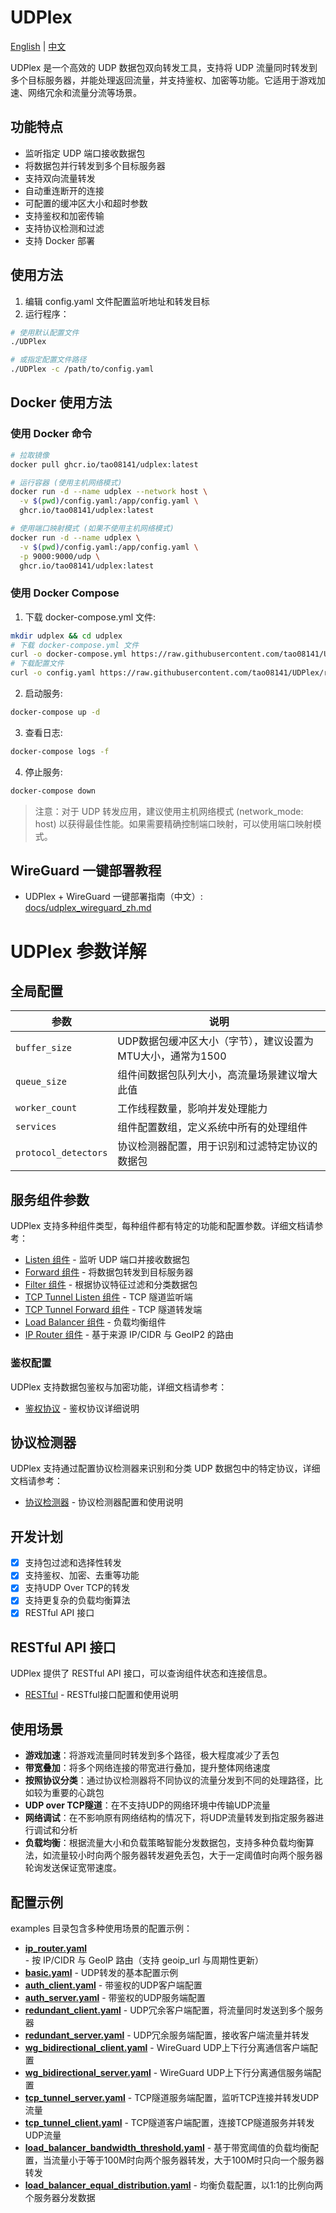 # UDPlex
[English](README.md) | [中文](README_ZH.md)

UDPlex 是一个高效的 UDP 数据包双向转发工具，支持将 UDP 流量同时转发到多个目标服务器，并能处理返回流量，并支持鉴权、加密等功能。它适用于游戏加速、网络冗余和流量分流等场景。

## 功能特点

- 监听指定 UDP 端口接收数据包
- 将数据包并行转发到多个目标服务器
- 支持双向流量转发
- 自动重连断开的连接
- 可配置的缓冲区大小和超时参数
- 支持鉴权和加密传输
- 支持协议检测和过滤
- 支持 Docker 部署


## 使用方法

1. 编辑 config.yaml 文件配置监听地址和转发目标
2. 运行程序：

```bash
# 使用默认配置文件
./UDPlex

# 或指定配置文件路径
./UDPlex -c /path/to/config.yaml
```

## Docker 使用方法

### 使用 Docker 命令

```bash
# 拉取镜像
docker pull ghcr.io/tao08141/udplex:latest

# 运行容器 (使用主机网络模式)
docker run -d --name udplex --network host \
  -v $(pwd)/config.yaml:/app/config.yaml \
  ghcr.io/tao08141/udplex:latest

# 使用端口映射模式 (如果不使用主机网络模式)
docker run -d --name udplex \
  -v $(pwd)/config.yaml:/app/config.yaml \
  -p 9000:9000/udp \
  ghcr.io/tao08141/udplex:latest
```

### 使用 Docker Compose

1. 下载 docker-compose.yml 文件:

```bash
mkdir udplex && cd udplex
# 下载 docker-compose.yml 文件
curl -o docker-compose.yml https://raw.githubusercontent.com/tao08141/UDPlex/refs/heads/master/docker-compose.yml
# 下载配置文件
curl -o config.yaml https://raw.githubusercontent.com/tao08141/UDPlex/refs/heads/master/examples/basic.yaml
```

2. 启动服务:

```bash
docker-compose up -d
```

3. 查看日志:

```bash
docker-compose logs -f
```

4. 停止服务:

```bash
docker-compose down
```

> 注意：对于 UDP 转发应用，建议使用主机网络模式 (network_mode: host) 以获得最佳性能。如果需要精确控制端口映射，可以使用端口映射模式。

## WireGuard 一键部署教程

- UDPlex + WireGuard 一键部署指南（中文）: [docs/udplex_wireguard_zh.md](docs/udplex_wireguard_zh.md)

# UDPlex 参数详解

## 全局配置

| 参数 | 说明 |
|------|------|
| `buffer_size` | UDP数据包缓冲区大小（字节），建议设置为MTU大小，通常为1500 |
| `queue_size` | 组件间数据包队列大小，高流量场景建议增大此值 |
| `worker_count` | 工作线程数量，影响并发处理能力 |
| `services` | 组件配置数组，定义系统中所有的处理组件 |
| `protocol_detectors` | 协议检测器配置，用于识别和过滤特定协议的数据包 |

## 服务组件参数

UDPlex 支持多种组件类型，每种组件都有特定的功能和配置参数。详细文档请参考：

- [Listen 组件](docs/listen_zh.md) - 监听 UDP 端口并接收数据包
- [Forward 组件](docs/forward_zh.md) - 将数据包转发到目标服务器
- [Filter 组件](docs/filter_zh.md) - 根据协议特征过滤和分类数据包
- [TCP Tunnel Listen 组件](docs/tcp_tunnel_listen_zh.md) - TCP 隧道监听端
- [TCP Tunnel Forward 组件](docs/tcp_tunnel_forward_zh.md) - TCP 隧道转发端
- [Load Balancer 组件](docs/load_balancer_zh.md) - 负载均衡组件
- [IP Router 组件](docs/ip_router_zh.md) - 基于来源 IP/CIDR 与 GeoIP2 的路由

### 鉴权配置

UDPlex 支持数据包鉴权与加密功能，详细文档请参考：

- [鉴权协议](docs/auth_protocol_zh.md) - 鉴权协议详细说明


## 协议检测器

UDPlex 支持通过配置协议检测器来识别和分类 UDP 数据包中的特定协议，详细文档请参考：

- [协议检测器](docs/protocol_detector_zh.md) - 协议检测器配置和使用说明


## 开发计划
- [X] 支持包过滤和选择性转发
- [X] 支持鉴权、加密、去重等功能
- [X] 支持UDP Over TCP的转发
- [X] 支持更复杂的负载均衡算法
- [X] RESTful API 接口

## RESTful API 接口
UDPlex 提供了 RESTful API 接口，可以查询组件状态和连接信息。

- [RESTful](docs/RESTful_zh.md) - RESTful接口配置和使用说明

## 使用场景
- **游戏加速**：将游戏流量同时转发到多个路径，极大程度减少了丢包
- **带宽叠加**：将多个网络连接的带宽进行叠加，提升整体网络速度
- **按照协议分类**：通过协议检测器将不同协议的流量分发到不同的处理路径，比如较为重要的心跳包
- **UDP over TCP隧道**：在不支持UDP的网络环境中传输UDP流量
- **网络调试**：在不影响原有网络结构的情况下，将UDP流量转发到指定服务器进行调试和分析
- **负载均衡**：根据流量大小和负载策略智能分发数据包，支持多种负载均衡算法，如流量较小时向两个服务器转发避免丢包，大于一定阈值时向两个服务器轮询发送保证宽带速度。


## 配置示例

examples 目录包含多种使用场景的配置示例：
- [**ip_router.yaml**](examples/ip_router.yaml) - 按 IP/CIDR 与 GeoIP 路由（支持 geoip_url 与周期性更新）
- [**basic.yaml**](examples/basic.yaml) - UDP转发的基本配置示例
- [**auth_client.yaml**](examples/auth_client.yaml) - 带鉴权的UDP客户端配置
- [**auth_server.yaml**](examples/auth_server.yaml) - 带鉴权的UDP服务端配置
- [**redundant_client.yaml**](examples/redundant_client.yaml) - UDP冗余客户端配置，将流量同时发送到多个服务器
- [**redundant_server.yaml**](examples/redundant_server.yaml) - UDP冗余服务端配置，接收客户端流量并转发
- [**wg_bidirectional_client.yaml**](examples/wg_bidirectional_client.yaml) - WireGuard UDP上下行分离通信客户端配置
- [**wg_bidirectional_server.yaml**](examples/wg_bidirectional_server.yaml) - WireGuard UDP上下行分离通信服务端配置
- [**tcp_tunnel_server.yaml**](examples/tcp_tunnel_server.yaml) - TCP隧道服务端配置，监听TCP连接并转发UDP流量
- [**tcp_tunnel_client.yaml**](examples/tcp_tunnel_client.yaml) - TCP隧道客户端配置，连接TCP隧道服务并转发UDP流量
- [**load_balancer_bandwidth_threshold.yaml**](examples/load_balancer_bandwidth_threshold.yaml) - 基于带宽阈值的负载均衡配置，当流量小于等于100M时向两个服务器转发，大于100M时只向一个服务器转发
- [**load_balancer_equal_distribution.yaml**](examples/load_balancer_equal_distribution.yaml) - 均衡负载配置，以1:1的比例向两个服务器分发数据
